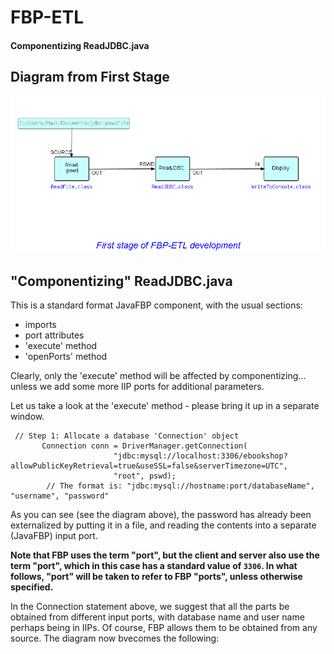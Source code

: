 FBP-ETL
=======

#### Componentizing ReadJDBC.java

## Diagram from First Stage

![Display MySQL Table](https://github.com/jpaulm/fbp-etl/blob/master/Step05/docs/Step05.png "First stage")

## "Componentizing" ReadJDBC.java
     
This is a standard format JavaFBP component, with the usual sections:

- imports
- port attributes
- 'execute' method
- 'openPorts' method

Clearly, only the 'execute' method will be affected by componentizing... unless we add some more IIP ports for additional parameters.

Let us take a look at the 'execute' method - please bring it up in a separate window.

```
 // Step 1: Allocate a database 'Connection' object
	   Connection conn = DriverManager.getConnection(
		               "jdbc:mysql://localhost:3306/ebookshop?allowPublicKeyRetrieval=true&useSSL=false&serverTimezone=UTC",
		               "root", pswd);   	
	    // The format is: "jdbc:mysql://hostname:port/databaseName", "username", "password"		               
```

As you can see (see the diagram above), the password has already been externalized by putting it in a file, and reading the contents into a separate (JavaFBP) input port.  

**Note that FBP uses the term "port", but the client and server also use the term "port", which in this case has a standard value of `3306`.  In what follows, "port" will be taken to refer to FBP "ports", unless otherwise specified.** 

In the Connection statement above, we suggest that all the parts be obtained from different input ports, with database name and user name perhaps being in IIPs.  Of course, FBP allows them to be obtained from any source.  The diagram now bvecomes the following: 

